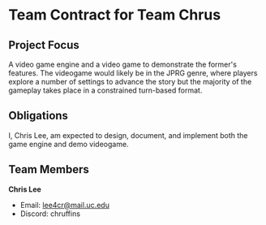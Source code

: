 # Team Contract for Team Chrus
## Project Focus
A video game engine and a video game to demonstrate the former's features. The videogame would likely be in the JPRG genre, where players explore a number of settings to advance the story but the majority of the gameplay takes place in a constrained turn-based format. 

## Obligations
I, Chris Lee, am expected to design, document, and implement both the game engine and demo videogame.

## Team Members
**Chris Lee**
* Email: lee4cr@mail.uc.edu
* Discord: chruffins
